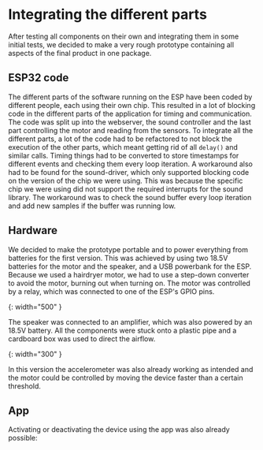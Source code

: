# Integrating the different parts

After testing all components on their own and integrating them in some initial tests, we decided to make a very rough prototype containing all aspects of the final product in one package.

## ESP32 code

The different parts of the software running on the ESP have been coded by different people, each using their own chip. This resulted in a lot of blocking code in the different parts of the application for timing and communication. The code was split up into the webserver, the sound controller and the last part controlling the motor and reading from the sensors. To integrate all the different parts, a lot of the code had to be refactored to not block the execution of the other parts, which meant getting rid of all `delay()` and similar calls. Timing things had to be converted to store timestamps for different events and checking them every loop iteration. A workaround also had to be found for the sound-driver, which only supported blocking code on the version of the chip we were using. This was because the specific chip we were using did not support the required interrupts for the sound library. The workaround was to check the sound buffer every loop iteration and add new samples if the buffer was running low.

## Hardware

We decided to make the prototype portable and to power everything from batteries for the first version. This was achieved by using two 18.5V batteries for the motor and the speaker, and a USB powerbank for the ESP. Because we used a hairdryer motor, we had to use a step-down converter to avoid the motor, burning out when turning on. The motor was controlled by a relay, which was connected to one of the ESP's GPIO pins.

{: width="500" }

The speaker was connected to an amplifier, which was also powered by an 18.5V battery. All the components were stuck onto a plastic pipe and a cardboard box was used to direct the airflow.

{: width="300" }

In this version the accelerometer was also already working as intended and the motor could be controlled by moving the device faster than a certain threshold.

## App

Activating or deactivating the device using the app was also already possible:
